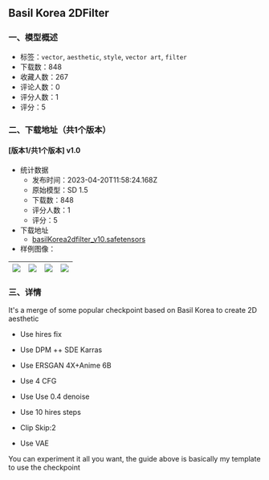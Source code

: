 ## Basil Korea 2DFilter
### 一、模型概述

- 标签：`vector`, `aesthetic`, `style`, `vector art`, `filter`
- 下载数：848
- 收藏人数：267
- 评论人数：0
- 评分人数：1
- 评分：5

### 二、下载地址（共1个版本）

#### [版本1/共1个版本] v1.0

- 统计数据
  - 发布时间：2023-04-20T11:58:24.168Z
  - 原始模型：SD 1.5
  - 下载数：848
  - 评分人数：1
  - 评分：5
- 下载地址
  - [basilKorea2dfilter_v10.safetensors](https://civitai.com/api/download/models/50677)
- 样例图像：

| <img src="https://image.civitai.com/xG1nkqKTMzGDvpLrqFT7WA/3ae581da-168d-4a3c-3ce8-8fbced149a00/width=450/545020.jpeg" /> | <img src="https://image.civitai.com/xG1nkqKTMzGDvpLrqFT7WA/66a316f2-f17b-4f89-a5d6-b94cee9fee00/width=450/544985.jpeg" /> | <img src="https://image.civitai.com/xG1nkqKTMzGDvpLrqFT7WA/f2137693-7095-43e2-66e2-215cba668f00/width=450/545022.jpeg" /> | <img src="https://image.civitai.com/xG1nkqKTMzGDvpLrqFT7WA/421355f7-90a8-49a2-76fd-5febcebb6900/width=450/545024.jpeg" /> |
| ---- | ---- | ---- | ---- |


### 三、详情
<p>It's a merge of some popular checkpoint based on Basil Korea to create 2D aesthetic</p><ul><li><p>Use hires fix</p></li><li><p>Use DPM ++ SDE Karras</p></li><li><p>Use ERSGAN 4X+Anime 6B</p></li><li><p>Use 4 CFG</p></li><li><p>Use Use 0.4 denoise</p></li><li><p>Use 10 hires steps</p></li><li><p>Clip Skip:2</p></li><li><p>Use VAE</p></li></ul><p>You can experiment it all you want, the guide above is basically my template to use the checkpoint</p>